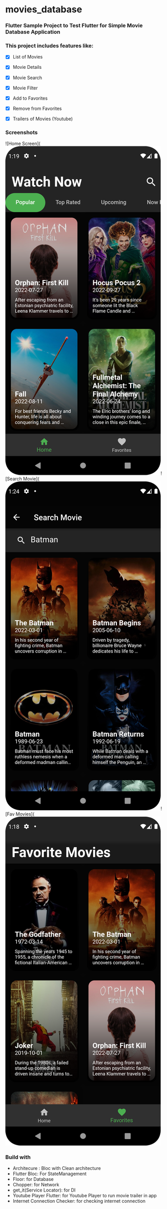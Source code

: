 # movies_database

### Flutter Sample Project to Test Flutter for Simple Movie Database Application
### This project includes features like:
- [x] List of Movies
- [x] Movie Details
- [x] Movie Search
- [x] Movie Filter
- [x] Add to Favorites
- [x] Remove from Favorites
- [x] Trailers of Movies (Youtube)


### Screenshots
![Home Screen](![alt text](https://github.com/Jishan010/movies_database/blob/master/screenshots/home_screen.png?raw=true)![Search Movie](![](screenshots/search_movie.png)![Fav Movies](![](screenshots/fav_movies.png)


### Build with
- Architecure : Bloc with Clean architecture
- Flutter Bloc: For StateManagement
- Floor: for Database
- Chopper: for Network
- get_it(Service Locator): for DI
- Youtube Player Flutter: for Youtube Player to run movie trailer in app
- Internet Connection Checker: for checking internet connection
